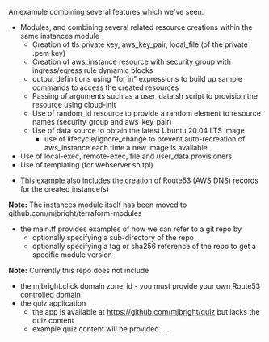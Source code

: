 
An example combining several features which we've seen.
- Modules, and combining several related resource creations within the same instances module
  - Creation of tls private key, aws_key_pair, local_file (of the private .pem key)
  - Creation of aws_instance resource with security group with ingress/egress rule dymamic blocks
  - output definitions using "for in" expressions to build up sample commands to access the created resources
  - Passing of arguments such as a user_data.sh script to provision the resource using cloud-init
  - Use of random_id resource to provide a random element to resource names (security_group and aws_key_pair)
  - Use of data source to obtain the latest Ubuntu 20.04 LTS image
    - use of  lifecycle/ignore_change to prevent auto-recreation of aws_instance each time a new image is available
- Use of local-exec, remote-exec, file and user_data provisioners
- Use of templating (for webserver.sh.tpl)

+ This example also includes the creation of Route53 (AWS DNS) records for the created instance(s)

**Note:** The instances module itself has been moved to github.com/mjbright/terraform-modules
- the main.tf provides examples of how we can refer to a git repo by
  - optionally specifying a sub-directory of the repo
  - optionally specifying a tag or sha256 reference of the repo to get a specific module version

**Note:** Currently this repo does not include
- the mjbright.click domain zone_id - you must provide your own Route53 controlled domain
- the quiz application
  - the app is available at https://github.com/mjbright/quiz but lacks the quiz content
  - example quiz content will be provided ....


